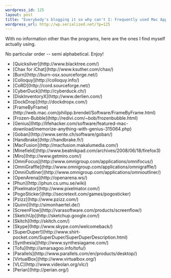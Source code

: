 ```yaml
--- 
wordpress_id: 125
layout: post
title: "Everybody's blogging it so why can't I: Frequently used Mac Apps"
wordpress_url: http://wp.serialized.net/?p=125
---
```

With no information other than the programs, here are the ones I find myself actually using.

No particular order -- semi alphabetical. Enjoy!

<ul>
<li>[Quicksilver](http://www.blacktree.com/)</li>
<li>[Chax for iChat](http://www.ksuther.com/chax/)</li>
<li>[Burn](http://burn-osx.sourceforge.net/)</li>
<li>[Colloquy](http://colloquy.info/)</li>
<li>[CoRD](http://cord.sourceforge.net/)</li>
<li>[CyberDuck](http://cyberduck.ch/)</li>
<li>[DiskInventoryX](http://www.derlien.com/)</li>
<li>[DockDrop](http://dockdropx.com/)</li>
<li>[FrameByFrame](http://web.mac.com/philipp.brendel/Software/FrameByFrame.html)</li>
<li>[Frozen-Bubble](http://redivi.com/~bob/frozenbubble.html)</li>
<li>[Genius](http://lifehacker.com/software/featured-mac-download/memorize-anything-with-genius-315064.php)</li>
<li>[Goban](http://www.sente.ch/software/goban/)</li>
<li>[Handbrake](http://handbrake.fr/)</li>
<li>[MacFusion](http://macfusion.makalumedia.com/)</li>
<li>[Minefield](http://www.beatnikpad.com/archives/2008/06/18/firefox3)</li>
<li>[Miro](http://www.getmiro.com/)</li>
<li>[OmniFocus](http://www.omnigroup.com/applications/omnifocus/)</li>
<li>[OmniGraffle](http://www.omnigroup.com/applications/omnigraffle/)</li>
<li>[OmniOutliner](http://www.omnigroup.com/applications/omnioutliner/)</li>
<li>[OpenArena](http://openarena.ws/)</li>
<li>[Phun](http://phun.cs.umu.se/wiki)</li>
<li>[Pixelmator](http://www.pixelmator.com/)</li>
<li>[PogoSticker](http://secretexit.com/games/pogosticker)</li>
<li>[Pzizz](http://www.pzizz.com/)</li>
<li>[Quinn](http://simonhaertel.de/)</li>
<li>[ScreenFlow](http://varasoftware.com/products/screenflow/)</li>
<li>[SketchUp](http://sketchup.google.com/)</li>
<li>[Skitch](http://skitch.com/)</li>
<li>[Skype](http://www.skype.com/welcomeback/)</li>
<li>[SuperDuper!](http://www.shirt-pocket.com/SuperDuper/SuperDuperDescription.html)</li>
<li>[Synthesia](http://www.synthesiagame.com/)</li>
<li>[Tofu](http://amarsagoo.info/tofu/)</li>
<li>[Parallels](http://www.parallels.com/en/products/desktop/)</li>
<li>[VirtualBox](http://www.virtualbox.org/)</li>
<li>[VLC](http://www.videolan.org/vlc/)</li>
<li>[Perian](http://perian.org/)</li>
</ul>
